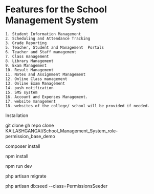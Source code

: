 <h1>Features for the  School Management System </h1>

    1. Student Information Management
    2. Scheduling and Attendance Tracking
    3. Grade Reporting
    5. Teacher, Student and Management  Portals
    6. Teacher and Staff management
    7. Class management
    8. Library Management 
    9. Exam Management 
    10. Result Management 
    11. Notes and Assignment Management 
    12. Online Class management 
    13. Online Exam Management 
    14. push notification 
    15. SMS system 
    16. Account and Expenses Management. 
    17. website management
    18. websites of the college/ school will be provided if needed. 
    

Installation

git clone gh repo clone KAILASHGANGAI/School_Management_System_role-permission_base_demo

composer install

npm install

npm run dev

php artisan migrate 

php artisan db:seed --class=PermissionsSeeder



